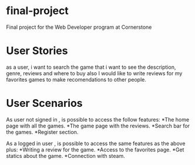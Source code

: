 # final-project
Final project for the Web Developer program at Cornerstone


# User Stories

as a user, i want to search the game that i want to see the description, genre, reviews and where to buy also I would like to write reviews for my favorites games to make recomendations to other people.


# User Scenarios
As user not signed in , is possible to access the follow features:
*The home page with all the games.
*The game page with the reviews.
*Search bar for the games.
*Register section.

As a logged in user , is possible to access the same features as the above plus:
*Writing a review for the game.
*Access to the favorites page.
*Get statics about the game.
*Connection with steam.
